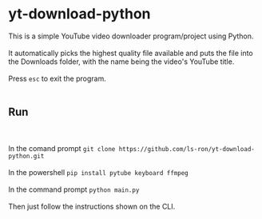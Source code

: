 # yt-download-python

This is a simple YouTube video downloader program/project using Python.
<br><br>
It automatically picks the highest quality file available and puts the file into the Downloads folder, with the name being the video's YouTube title.
<br><br>
Press `esc` to exit the program.
<br><br>

## Run

<br><br>
In the comand prompt
`git clone https://github.com/ls-ron/yt-download-python.git`
<br><br>
In the powershell
`pip install pytube keyboard ffmpeg`
<br><br>
In the command prompt
`python main.py`
<br><br>
Then just follow the instructions shown on the CLI.
